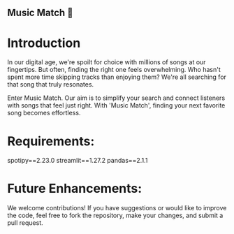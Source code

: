 ## Music Match 🎵

# Introduction

In our digital age, we're spoilt for choice with millions of songs at our fingertips. But often, finding the right one feels overwhelming. Who hasn't spent more time skipping tracks than enjoying them? We're all searching for that song that truly resonates.

Enter Music Match. Our aim is to simplify your search and connect listeners with songs that feel just right. With 'Music Match', finding your next favorite song becomes effortless.


# Requirements:
spotipy==2.23.0
streamlit==1.27.2
pandas==2.1.1


# Future Enhancements:


We welcome contributions! If you have suggestions or would like to improve the code,
feel free to fork the repository, make your changes, and submit a pull request.

